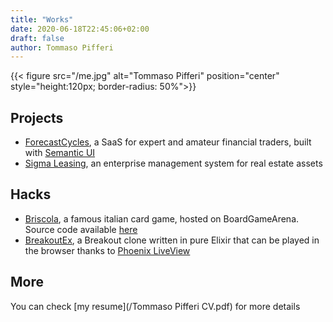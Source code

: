 ```yaml
---
title: "Works"
date: 2020-06-18T22:45:06+02:00
draft: false
author: Tommaso Pifferi
---
```


{{< figure src="/me.jpg" alt="Tommaso Pifferi" position="center" style="height:120px; border-radius: 50%">}}

## Projects

- [ForecastCycles](https://forecastcycles.com), a SaaS for expert and amateur financial traders, built with [Semantic UI](https://react.semantic-ui.com/)
- [Sigma Leasing](https://sigma.logibrick.com/), an enterprise management system for real estate assets

## Hacks

- [Briscola](https://en.boardgamearena.com/#!gamepanel?game=briscola), a famous italian card game, hosted on BoardGameArena. Source code available [here](https://github.com/neslinesli93/briscola-bga)
- [BreakoutEx](https://breakoutex.tommasopifferi.com), a Breakout clone written in pure Elixir that can be played in the browser thanks to [Phoenix LiveView](https://github.com/phoenixframework/phoenix_live_view)

## More

You can check [my resume](/Tommaso Pifferi CV.pdf) for more details
